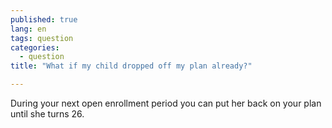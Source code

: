 ```yaml
---
published: true
lang: en
tags: question
categories:
  - question
title: "What if my child dropped off my plan already?"

---
```


During your next open enrollment period you can put her back on your plan until she turns 26. 
